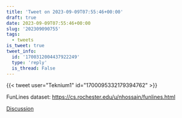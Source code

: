 ```yaml
---
title: 'Tweet on 2023-09-09T07:55:46+00:00'
draft: true
date: 2023-09-09T07:55:46+00:00
slug: '202309090755'
tags:
  - tweets
is_tweet: true
tweet_info:
  id: '1700312004437922249'
  type: 'reply'
  is_thread: False
---
```




{{< tweet user="Teknium1" id="1700095332179394762" >}}

FunLines dataset: <https://cs.rochester.edu/u/nhossain/funlines.html>

[Discussion](https://x.com/sytelus/status/1700312004437922249)
